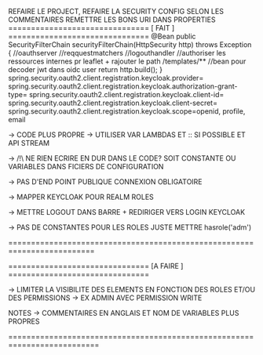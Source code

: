 REFAIRE LE PROJECT, 
REFAIRE LA SECURITY CONFIG SELON LES COMMENTAIRES 
REMETTRE LES BONS URI DANS PROPERTIES 
=============================== [ FAIT ] ===============================
@Bean
	public SecurityFilterChain securityFilterChain(HttpSecurity http) throws Exception {
		//oauthserver
		//reqquestmatchers
		//logouthandler
		//authoriser les ressources internes pr leaflet + rajouter le path /templates/**
		//bean pour decoder jwt dans oidc user
		return http.build();
	}
 spring.security.oauth2.client.registration.keycloak.provider=
spring.security.oauth2.client.registration.keycloak.authorization-grant-type=
spring.security.oauth2.client.registration.keycloak.client-id=
spring.security.oauth2.client.registration.keycloak.client-secret=
spring.security.oauth2.client.registration.keycloak.scope=openid, profile, email

-> CODE PLUS PROPRE -> UTILISER VAR LAMBDAS ET :: SI POSSIBLE ET API STREAM

-> /!\ NE RIEN ECRIRE EN DUR DANS LE CODE? SOIT CONSTANTE OU VARIABLES DANS FICIERS DE CONFIGURATION

-> PAS D'END POINT PUBLIQUE CONNEXION OBLIGATOIRE

-> MAPPER KEYCLOAK POUR REALM ROLES

-> METTRE LOGOUT DANS BARRE + REDIRIGER VERS LOGIN KEYCLOAK

-> PAS DE CONSTANTES POUR LES ROLES JUSTE METTRE hasrole('adm')

=========================================================================

=============================== [A FAIRE ] ===============================

-> LIMITER LA VISIBILITE DES ELEMENTS EN FONCTION DES ROLES ET/OU DES PERMISSIONS -> EX ADMIN AVEC PERMISSION WRITE

NOTES -> COMMENTAIRES EN ANGLAIS ET NOM DE VARIABLES PLUS PROPRES 

==========================================================================
